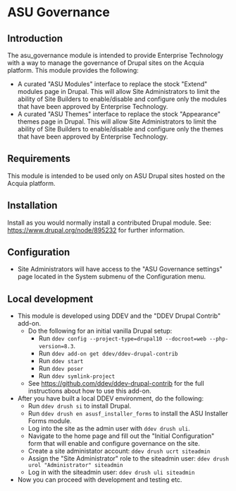 # ASU Governance

## Introduction
The asu_governance module is intended to provide Enterprise Technology with a way to manage the governance of Drupal sites on the Acquia platform.
This module provides the following:
- A curated "ASU Modules" interface to replace the stock "Extend" modules page in Drupal. This will allow Site Administrators to limit the ability of Site Builders to enable/disable and configure only the modules that have been approved by Enterprise Technology.
- A curated "ASU Themes" interface to replace the stock "Appearance" themes page in Drupal. This will allow Site Administrators to limit the ability of Site Builders to enable/disable and configure only the themes that have been approved by Enterprise Technology.

## Requirements
This module is intended to be used only on ASU Drupal sites hosted on the Acquia platform.

## Installation
Install as you would normally install a contributed Drupal module.
See: https://www.drupal.org/node/895232 for further information.

## Configuration
- Site Administrators will have access to the "ASU Governance settings" page located in the System submenu of the Configuration menu.

## Local development
- This module is developed using DDEV and the "DDEV Drupal Contrib" add-on.
  - Do the following for an initial vanilla Drupal setup:
      - Run `ddev config --project-type=drupal10 --docroot=web --php-version=8.3`.
      - Run `ddev add-on get ddev/ddev-drupal-contrib`
      - Run `ddev start`
      - Run `ddev poser`
      - Run `ddev symlink-project`
  - See https://github.com/ddev/ddev-drupal-contrib for the full instructions about how to use this add-on.
- After you have built a local DDEV environment, do the following:
  - Run `ddev drush si` to install Drupal.
  - Run `ddev drush en asusf_installer_forms` to install the ASU Installer Forms module.
  - Log into the site as the admin user with `ddev drush uli`.
  - Navigate to the home page and fill out the "Initial Configuration" form that will enable and configure governance on the site.
  - Create a site administator account: `ddev drush ucrt siteadmin`
  - Assign the "Site Administrator" role to the siteadmin user: `ddev drush urol "Administrator" siteadmin`
  - Log in with the siteadmin user: `ddev drush uli siteadmin`
- Now you can proceed with development and testing etc.
